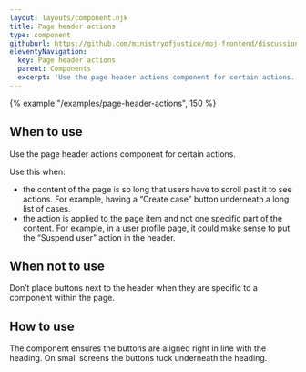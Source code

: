 ```yaml
---
layout: layouts/component.njk
title: Page header actions
type: component
githuburl: https://github.com/ministryofjustice/moj-frontend/discussions/707
eleventyNavigation:
  key: Page header actions
  parent: Components
  excerpt: 'Use the page header actions component for certain actions.'
---
```


{% example "/examples/page-header-actions", 150 %}

## When to use

Use the page header actions component for certain actions.

Use this when:

- the content of the page is so long that users have to scroll past it to see actions. For example, having a “Create case” button underneath a long list of cases.
- the action is applied to the page item and not one specific part of the content. For example, in a user profile page, it could make sense to put the “Suspend user” action in the header.

## When not to use

Don’t place buttons next to the header when they are specific to a component within the page.

## How to use

The component ensures the buttons are aligned right in line with the heading. On small screens the buttons tuck underneath the heading.
